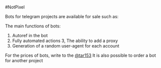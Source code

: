 #NotPixel

Bots for telegram projects are available for sale such as:

The main functions of bots:

1. Autoref in the bot
2. Fully automated actions
3, The ability to add a proxy
4. Generation of a random user-agent for each account

For the prices of bots, write to the [@tar153](https://t.me/tar153)
It is also possible to order a bot for another project
